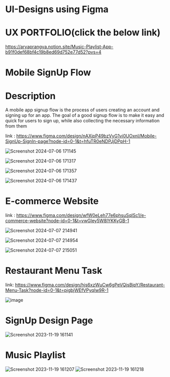 # UI-Designs using Figma

# UX PORTFOLIO(click the below link)
https://aryaprangya.notion.site/Music-Playlist-App-b91f0def68bf4c19b8ed69d752e77d52?pvs=4


# Mobile SignUp Flow
# Description
A mobile app signup flow is the process of users creating an account and signing up for an
app. The goal of a good signup flow is to make it easy and quick for users to sign up, while
also collecting the necessary information from them

link : https://www.figma.com/design/nAXipP49bzVyG1vi0UOxnI/Mobile-SignUp-SignIn-page?node-id=0-1&t=hfuTR0eNDPJjDPpH-1

![Screenshot 2024-07-06 171145](https://github.com/Aryaa-Prangya/UI-Designs/assets/138790828/0854d039-1a57-4e34-901c-7b35cb9cdc10)

![Screenshot 2024-07-06 171317](https://github.com/Aryaa-Prangya/UI-Designs/assets/138790828/e912d509-9e5a-4145-9382-bb18573f3dbf)

![Screenshot 2024-07-06 171357](https://github.com/Aryaa-Prangya/UI-Designs/assets/138790828/9990b24e-5ef3-4502-8bb6-9a758de8706b)

![Screenshot 2024-07-06 171437](https://github.com/Aryaa-Prangya/UI-Designs/assets/138790828/0ea1569d-170d-43d7-9f27-884b13290475)



# E-commerce Website

link : https://www.figma.com/design/wfW0eLeh77e6phsuSqlSc1/e-commerce-website?node-id=0-1&t=vwGley5W8lYKKyGB-1

![Screenshot 2024-07-07 214941](https://github.com/Aryaa-Prangya/UI-Designs/assets/138790828/18d8e878-beb2-4e5a-a017-d935876cbbfc)


![Screenshot 2024-07-07 214954](https://github.com/Aryaa-Prangya/UI-Designs/assets/138790828/5c256cdc-491f-4032-8fe4-5317a67e2ff9)

![Screenshot 2024-07-07 215051](https://github.com/Aryaa-Prangya/UI-Designs/assets/138790828/79ead7e7-5f07-42b2-a087-8db62df6fdcf)


# Restaurant Menu Task

link: https://www.figma.com/design/hjs6xzWuCw6gPeVQjsBjpY/Restaurant-Menu-Task?node-id=0-1&t=pigbjWEfVPyqIw9R-1

![image](https://github.com/Aryaa-Prangya/UI-Designs/assets/138790828/f043f0cc-8db4-4989-adf0-79c999d1e765)










# SignUp Design Page
![Screenshot 2023-11-19 161141](https://github.com/Aryaa-Prangya/UI-Designs/assets/138790828/88f7bb7b-a653-4305-a5ec-9650e655a419)

# Music Playlist
![Screenshot 2023-11-19 161207](https://github.com/Aryaa-Prangya/UI-Designs/assets/138790828/e950abb7-d149-40dd-9191-8b982c6da723)
![Screenshot 2023-11-19 161218](https://github.com/Aryaa-Prangya/UI-Designs/assets/138790828/c8702351-f3e4-4420-916d-c92c5315d424)

